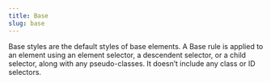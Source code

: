 ```yaml
---
title: Base
slug: base
---
```


Base styles are the default styles of base elements. A Base rule is applied to an element using an element selector, a descendent selector, or a child selector, along with any pseudo-classes. It doesn’t include any class or ID selectors.
